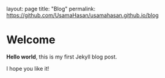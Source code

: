 layout: page
title: "Blog"
permalink: https://github.com/UsamaHasan/usamahasan.github.io/blog

# Welcome

**Hello world**, this is my first Jekyll blog post.

I hope you like it!



